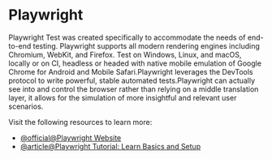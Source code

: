 # Playwright

Playwright Test was created specifically to accommodate the needs of end-to-end testing. Playwright supports all modern rendering engines including Chromium, WebKit, and Firefox. Test on Windows, Linux, and macOS, locally or on CI, headless or headed with native mobile emulation of Google Chrome for Android and Mobile Safari.Playwright leverages the DevTools protocol to write powerful, stable automated tests.Playwright can actually see into and control the browser rather than relying on a middle translation layer, it allows for the simulation of more insightful and relevant user scenarios.

Visit the following resources to learn more:

- [@official@Playwright Website](https://playwright.dev/)
- [@article@Playwright Tutorial: Learn Basics and Setup](https://www.browserstack.com/guide/playwright-tutorial)
